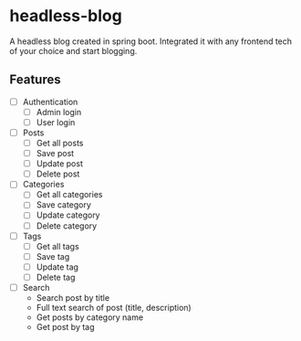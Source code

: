 # headless-blog
A headless blog created in spring boot. Integrated it with any frontend tech of your choice and start blogging.

## Features

- [ ] Authentication
  - [ ] Admin login
  - [ ] User login
- [ ] Posts
  - [ ] Get all posts
  - [ ] Save post
  - [ ] Update post
  - [ ] Delete post
- [ ] Categories
  - [ ] Get all categories
  - [ ] Save category
  - [ ] Update category
  - [ ] Delete category
- [ ] Tags
  - [ ] Get all tags
  - [ ] Save tag
  - [ ] Update tag
  - [ ] Delete tag
- [ ] Search
  - Search post by title
  - Full text search of post (title, description)
  - Get posts by category name
  - Get post by tag